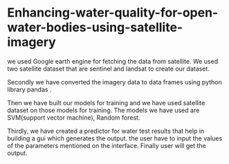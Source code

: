 # Enhancing-water-quality-for-open-water-bodies-using-satellite-imagery
we used Google earth engine for fetching the data from satellite. We used two satellite dataset that are sentinel and landsat to create our dataset. 

Secondly we have converted the imagery data to data frames using python library pandas .

Then we have built our models for training and we have used satellite dataset on those models for training. The models we have used are SVM(support vector machine), Random forest. 

Thirdly, we have created a predictor for water test results that help in building a gui which generates the output. the user have to input the values of the parameters mentioned on the interface. Finally user will get the output.
